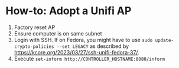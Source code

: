 # How-to: Adopt a Unifi AP

1. Factory reset AP
2. Ensure computer is on same subnet
3. Login with SSH. If on Fedora, you might have to use `sudo update-crypto-policies --set LEGACY` as described by https://kcore.org/2023/03/27/ssh-unifi-fedora-37/.
4. Execute `set-inform http://CONTROLLER_HOSTNAME:8080/inform`
